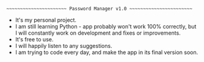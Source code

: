 ~~~~~~~~~~~~~~~~~~~~~~~~~~~~~~~~~~~~~~~~~~~~~~~~~~~~~~~~~~~~~~~~~~~~
~~~~~~~~~~~~~~~~~~~~~~ Password Manager v1.0 ~~~~~~~~~~~~~~~~~~~~~~~
~~~~~~~~~~~~~~~~~~~~~~~~~~~~~~~~~~~~~~~~~~~~~~~~~~~~~~~~~~~~~~~~~~~~

- It's my personal project.
- I am still learning Python - app probably won't work 100% correctly, but I will constantly work on development and fixes or improvements.
- It's free to use.
- I will happily listen to any suggestions.
- I am trying to code every day, and make the app in its final version soon.
~~~~~~~~~~~~~~~~~~~~~~~~~~~~~~~~~~~~~~~~~~~~~~~~~~~~~~~~~~~~~~~~~~~~
